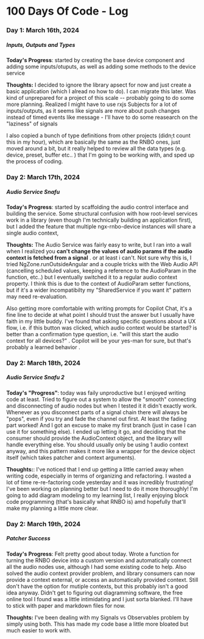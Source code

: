 # 100 Days Of Code - Log

### Day 1: March 16th, 2024
##### Inputs, Outputs and Types

**Today's Progress**: started by creating the base device component and adding some inputs/otuputs, as well as adding some methods to the device service 

**Thoughts:** I decided to ignore the library apsect for now and just create a basic application (which I alread no how to do). I can migrate this later. Was kind of unprepared for a project of this scale -- probably going to do some more planning. Realized I might have to use rxjs Subjects for a lot of inputs/outputs, as it seems like signals are more about push changes instead of timed events like message - I'll have to do some reasearch on the "laziness" of signals 

I also copied a bunch of type definitions from other projects (didn;t count this in my hour), which are basically the same as the RNBO ones, just moved around a bit, but it really helped to review all the data types (e.g. device, preset, buffer etc.. ) that I'm going to be working with, and sped up the process of coding. 

### Day 2: March 17th, 2024
##### Audio Service Snafu

**Today's Progress**: started by scaffolding the audio control interface and building the service. Some structural confusion with how root-level services work in a library (even though I'm technically building an application first), but I added the feature that multiple ngx-rnbo-device instances will share a single audio context, 

**Thoughts:** The Audio Service was fairly easy to write, but I ran into a wall when I realized you **can't change the values of audio params if the audio context is fetched from a signal** . or at least i can't. Not sure why this is, I tried NgZone.runOutsideAngular and a couple tricks with the Web Audio API (cancelling scheduled values, keeping a reference to the AudioParam in the function, etc..) but I eventually switched it to a regular audio context property. I think this is due to the context of AudioParam setter functions, but if it's a wider incompatibilty my "SharedService if you want it" pattern may need re-evaluation.

Also getting more comfortable with writing prompts for Copilot Chat, it's a fine line to decide at what point I should trust the answer but I usually have faith in my little buddy. I've found that asking specific questions about a UX flow, i.e. if this button was clicked, which audio context would be started? is better than a confirmation type question, i.e. "will this start the audio context for all devices?" . Copilot will be your yes-man for sure, but that's probably a learned behavior .

### Day 2: March 18th, 2024
##### Audio Service Snafu 2

**Today's "Progress"**: today was faily unproductive but I enjoyed writing code at least. Tried to figure out a system to allow the "smooth" connecting and disconnecting of audio nodes but when I tested it it didn't exactly work. Whenever as you disconnect parts of a signal chain there will always be "pops", even if you try and fade the channel out first. At least the fading part worked! And I got an excuse to make my first branch (just in case I can use it for something else). I ended up letting it go, and deciding that the consumer should provide the AudioContext object, and the library will handle everything else. You should usually only be using 1 audio context anyway, and this pattern makes it more like a wrapper for the device object itself (which takes patcher and context arguments).  


**Thoughts:**: I've noticed that I end up getting a little carried away when writing code, especially in terms of organizing and refactoring. I wasted a lot of time re-re-factoring code yesterday and it was incredibly frustrating! I've been working on planning better but I need to do it more thoroughly! I'm going to add diagram modeling to my learning list, I really enjoying block code programming (that's basically what RNBO is) amd hopefully that'll make my planning a little more clear. 

### Day 2: March 19th, 2024
##### Patcher Success

**Today's Progress**: Felt pretty good about today. Wrote a function for turning the RNBO device into a custom version and automatically connect all the audio nodes use, although I had some existing code to help. Also solved the audio context provider problem, and library consumers can now provide a context external, or access an automatically provided context. Still don't have the option for mutiple contexts, but this probably isn't a good idea anyway. Didn't get to figuring out diagramming software, the free online tool I found was a little intimidating and I just sorta blanked. I'll have to stick with paper and markdown files for now. 

**Thoughts:** I've been dealing with my Signals vs Observables problem by simply using both. This has made my code base a little more bloated but much easier to work with. 
